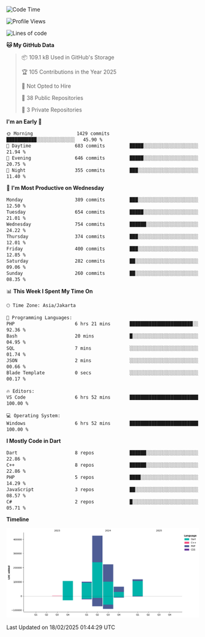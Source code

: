 <!--START_SECTION:waka-->
![Code Time](http://img.shields.io/badge/Code%20Time-398%20hrs%2042%20mins-blue)

![Profile Views](http://img.shields.io/badge/Profile%20Views-0-blue)

![Lines of code](https://img.shields.io/badge/From%20Hello%20World%20I%27ve%20Written-1.0%20million%20lines%20of%20code-blue)

**🐱 My GitHub Data** 

> 📦 109.1 kB Used in GitHub's Storage 
 > 
> 🏆 105 Contributions in the Year 2025
 > 
> 🚫 Not Opted to Hire
 > 
> 📜 38 Public Repositories 
 > 
> 🔑 3 Private Repositories 
 > 
**I'm an Early 🐤** 

```text
🌞 Morning                1429 commits        ███████████░░░░░░░░░░░░░░   45.90 % 
🌆 Daytime                683 commits         █████░░░░░░░░░░░░░░░░░░░░   21.94 % 
🌃 Evening                646 commits         █████░░░░░░░░░░░░░░░░░░░░   20.75 % 
🌙 Night                  355 commits         ███░░░░░░░░░░░░░░░░░░░░░░   11.40 % 
```
📅 **I'm Most Productive on Wednesday** 

```text
Monday                   389 commits         ███░░░░░░░░░░░░░░░░░░░░░░   12.50 % 
Tuesday                  654 commits         █████░░░░░░░░░░░░░░░░░░░░   21.01 % 
Wednesday                754 commits         ██████░░░░░░░░░░░░░░░░░░░   24.22 % 
Thursday                 374 commits         ███░░░░░░░░░░░░░░░░░░░░░░   12.01 % 
Friday                   400 commits         ███░░░░░░░░░░░░░░░░░░░░░░   12.85 % 
Saturday                 282 commits         ██░░░░░░░░░░░░░░░░░░░░░░░   09.06 % 
Sunday                   260 commits         ██░░░░░░░░░░░░░░░░░░░░░░░   08.35 % 
```


📊 **This Week I Spent My Time On** 

```text
🕑︎ Time Zone: Asia/Jakarta

💬 Programming Languages: 
PHP                      6 hrs 21 mins       ███████████████████████░░   92.36 % 
Bash                     20 mins             █░░░░░░░░░░░░░░░░░░░░░░░░   04.95 % 
SQL                      7 mins              ░░░░░░░░░░░░░░░░░░░░░░░░░   01.74 % 
JSON                     2 mins              ░░░░░░░░░░░░░░░░░░░░░░░░░   00.66 % 
Blade Template           0 secs              ░░░░░░░░░░░░░░░░░░░░░░░░░   00.17 % 

🔥 Editors: 
VS Code                  6 hrs 52 mins       █████████████████████████   100.00 % 

💻 Operating System: 
Windows                  6 hrs 52 mins       █████████████████████████   100.00 % 
```

**I Mostly Code in Dart** 

```text
Dart                     8 repos             ██████░░░░░░░░░░░░░░░░░░░   22.86 % 
C++                      8 repos             ██████░░░░░░░░░░░░░░░░░░░   22.86 % 
PHP                      5 repos             ████░░░░░░░░░░░░░░░░░░░░░   14.29 % 
JavaScript               3 repos             ██░░░░░░░░░░░░░░░░░░░░░░░   08.57 % 
C#                       2 repos             █░░░░░░░░░░░░░░░░░░░░░░░░   05.71 % 
```



**Timeline**

![Lines of Code chart](https://raw.githubusercontent.com/PradiptaAhmad/PradiptaAhmad/main/assets/bar_graph.png)


 Last Updated on 18/02/2025 01:44:29 UTC
<!--END_SECTION:waka-->
